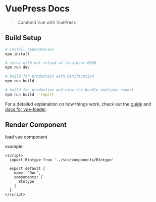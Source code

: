# VuePress Docs

> Combind Vue with VuePress 

## Build Setup

``` bash
# install dependencies
npm install

# serve with hot reload at localhost:8080
npm run dev

# build for production with minification
npm run build

# build for production and view the bundle analyzer report
npm run build --report
```

For a detailed explanation on how things work, check out the [guide](http://vuejs-templates.github.io/webpack/) and [docs for vue-loader](http://vuejs.github.io/vue-loader).


## Render Component

load vue component 

example:

<Btntype/>

```vue
<script>
  import Btntype from '../src/components/Btntype'

  export default {
    name: 'Doc',
    components: {
      Btntype
    }
  }
</script>  
``` 

<script>
  import Btntype from '../src/components/Btntype'

  export default {
    name: 'Doc',
    mounted () {
    },
    components: {
      Btntype
    }
  }
</script>

